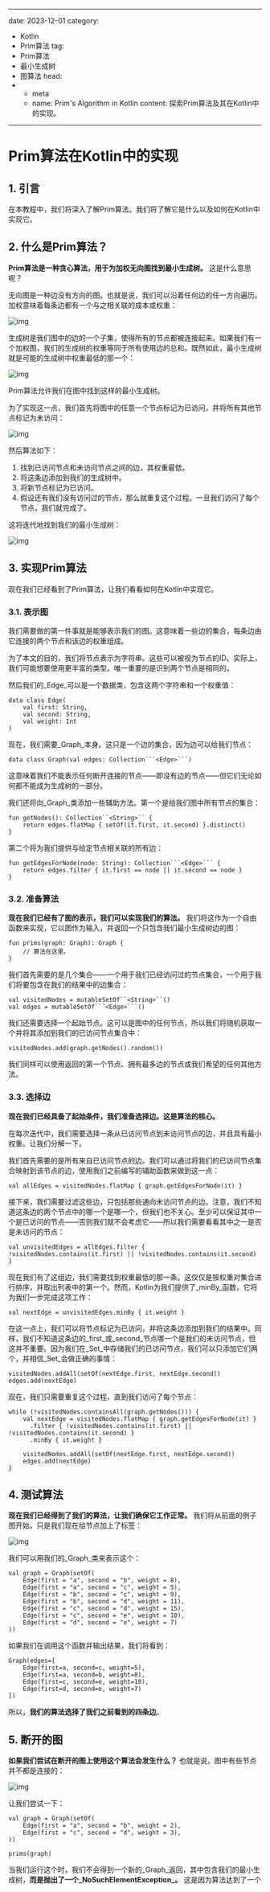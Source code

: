 ---
date: 2023-12-01
category:
  - Kotlin
  - Prim算法
tag:
  - Prim算法
  - 最小生成树
  - 图算法
head:
  - - meta
    - name: Prim's Algorithm in Kotlin
      content: 探索Prim算法及其在Kotlin中的实现。
------
# Prim算法在Kotlin中的实现

## 1. 引言

在本教程中，我们将深入了解Prim算法。我们将了解它是什么以及如何在Kotlin中实现它。

## 2. 什么是Prim算法？

**Prim算法是一种贪心算法，用于为加权无向图找到最小生成树。** 这是什么意思呢？

无向图是一种边没有方向的图。也就是说，我们可以沿着任何边的任一方向遍历。加权意味着每条边都有一个与之相关联的成本或权重：

![img](https://www.baeldung.com/wp-content/uploads/sites/5/2023/12/Screenshot-2023-12-01-at-08.15.24-267x300.png)

生成树是我们图中的边的一个子集，使得所有的节点都被连接起来。如果我们有一个加权图，我们的生成树的权重等同于所有使用边的总和。既然如此，最小生成树就是可能的生成树中权重最低的那一个：

![img](https://www.baeldung.com/wp-content/uploads/sites/5/2023/12/Screenshot-2023-12-01-at-08.16.22-267x300.png)

Prim算法允许我们在图中找到这样的最小生成树。

为了实现这一点，我们首先将图中的任意一个节点标记为已访问，并将所有其他节点标记为未访问：

![img](https://www.baeldung.com/wp-content/uploads/sites/5/2023/12/Screenshot-2023-12-01-at-08.19.00-267x300.png)

然后算法如下：

1. 找到已访问节点和未访问节点之间的边，其权重最低。
2. 将这条边添加到我们的生成树中。
3. 将新节点标记为已访问。
4. 假设还有我们没有访问过的节点，那么就重复这个过程。一旦我们访问了每个节点，我们就完成了。

这将迭代地找到我们的最小生成树：

![img](https://www.baeldung.com/wp-content/uploads/sites/5/2023/12/prims-1.gif)

## 3. 实现Prim算法

现在我们已经看到了Prim算法，让我们看看如何在Kotlin中实现它。

### 3.1. 表示图

我们需要做的第一件事就是能够表示我们的图。这意味着一些边的集合，每条边由它连接的两个节点和该边的权重组成。

为了本文的目的，我们将节点表示为字符串。这些可以被视为节点的ID。实际上，我们可能想要使用更丰富的类型。唯一重要的是识别两个节点是相同的。

然后我们的_Edge_可以是一个数据类，包含这两个字符串和一个权重值：

```
data class Edge(
    val first: String,
    val second: String,
    val weight: Int
)
```

现在，我们需要_Graph_本身。这只是一个边的集合，因为边可以给我们节点：

```
data class Graph(val edges: Collection```<Edge>```)
```

这意味着我们不能表示任何断开连接的节点——即没有边的节点——但它们无论如何都不能成为生成树的一部分。

我们还将向_Graph_类添加一些辅助方法。第一个是给我们图中所有节点的集合：

```
fun getNodes(): Collection``<String>`` {
    return edges.flatMap { setOf(it.first, it.second) }.distinct()
}
```

第二个将为我们提供与给定节点相关联的所有边：

```
fun getEdgesForNode(node: String): Collection```<Edge>``` {
    return edges.filter { it.first == node || it.second == node }
}
```

### 3.2. 准备算法

**现在我们已经有了图的表示，我们可以实现我们的算法。** 我们将这作为一个自由函数来实现，它以图作为输入，并返回一个只包含我们最小生成树边的图：

```
fun prims(graph: Graph): Graph {
    // 算法在这里。
}
```

我们首先需要的是几个集合——一个用于我们已经访问过的节点集合，一个用于我们将要包含在我们的结果中的边集合：

```
val visitedNodes = mutableSetOf``<String>``()
val edges = mutableSetOf```<Edge>```()
```

我们还需要选择一个起始节点。这可以是图中的任何节点，所以我们将随机获取一个并将其添加到我们的已访问节点集合中：

```
visitedNodes.add(graph.getNodes().random())
```

我们同样可以使用返回的第一个节点、拥有最多边的节点或我们希望的任何其他方法。

### 3.3. 选择边

**现在我们已经具备了起始条件，我们准备选择边。这是算法的核心。**

在每次迭代中，我们需要选择一条从已访问节点到未访问节点的边，并且具有最小权重。让我们分解一下。

我们首先需要的是所有来自已访问节点的边。我们可以通过将我们的已访问节点集合映射到该节点的边，使用我们之前编写的辅助函数来做到这一点：

```
val allEdges = visitedNodes.flatMap { graph.getEdgesForNode(it) }
```

接下来，我们需要过滤这些边，只包括那些通向未访问节点的边。注意，我们不知道这条边的两个节点中的哪一个是哪一个，但我们也不关心。至少可以保证其中一个是已访问的节点——否则我们就不会考虑它——所以我们需要看看其中之一是否是未访问的节点：

```
val unvisitedEdges = allEdges.filter { !visitedNodes.contains(it.first) || !visitedNodes.contains(it.second) }
```

现在我们有了这组边，我们需要找到权重最低的那一条。这仅仅是按权重对集合进行排序，并取出列表中的第一个。然而，Kotlin为我们提供了_minBy_函数，它将为我们一步完成这项工作：

```
val nextEdge = unvisitedEdges.minBy { it.weight }
```

在这一点上，我们可以将节点标记为已访问，并将这条边添加到我们的结果中。同样，我们不知道这条边的_first_或_second_节点哪一个是我们的未访问节点，但这并不重要。因为我们在_Set_中存储我们的已访问节点，我们可以只添加它们两个，并相信_Set_会做正确的事情：

```
visitedNodes.addAll(setOf(nextEdge.first, nextEdge.second))
edges.add(nextEdge)
```

现在，我们只需要重复这个过程，直到我们访问了每个节点：

```
while (!visitedNodes.containsAll(graph.getNodes())) {
    val nextEdge = visitedNodes.flatMap { graph.getEdgesForNode(it) }
      .filter { !visitedNodes.contains(it.first) || !visitedNodes.contains(it.second) }
      .minBy { it.weight }

    visitedNodes.addAll(setOf(nextEdge.first, nextEdge.second))
    edges.add(nextEdge)
}
```

## 4. 测试算法

**现在我们已经得到了我们的算法，让我们确保它工作正常。** 我们将从前面的例子图开始，只是我们现在给节点加上了标签：

![img](https://www.baeldung.com/wp-content/uploads/sites/5/2023/12/Screenshot-2023-12-01-at-17.38.38-267x300.png)

我们可以用我们的_Graph_类来表示这个：

```
val graph = Graph(setOf(
    Edge(first = "a", second = "b", weight = 8),
    Edge(first = "a", second = "c", weight = 5),
    Edge(first = "b", second = "c", weight = 9),
    Edge(first = "b", second = "d", weight = 11),
    Edge(first = "c", second = "d", weight = 15),
    Edge(first = "c", second = "e", weight = 10),
    Edge(first = "d", second = "e", weight = 7)
))
```

如果我们在调用这个函数并输出结果，我们将看到：

```
Graph(edges=[
    Edge(first=a, second=c, weight=5),
    Edge(first=a, second=b, weight=8),
    Edge(first=c, second=e, weight=10),
    Edge(first=d, second=e, weight=7)
])
```

所以，**我们的算法选择了我们之前看到的四条边**。

## 5. 断开的图

**如果我们尝试在断开的图上使用这个算法会发生什么？** 也就是说，图中有些节点并不都是连接的：

![img](https://www.baeldung.com/wp-content/uploads/sites/5/2023/12/Screenshot-2023-12-01-at-19.09.17-300x206.png)

让我们尝试一下：

```
val graph = Graph(setOf(
    Edge(first = "a", second = "b", weight = 2),
    Edge(first = "c", second = "d", weight = 3),
))

prims(graph)
```

当我们运行这个时，我们不会得到一个新的_Graph_返回，其中包含我们的最小生成树，**而是抛出了一个_NoSuchElementException_。** 这是因为算法达到了一个